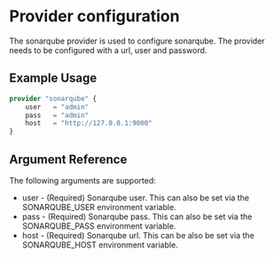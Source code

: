 # Provider configuration

The sonarqube provider is used to configure sonarqube. The provider needs to be configured with a url, user and password.

## Example Usage
```terraform
provider "sonarqube" {
    user   = "admin"
    pass   = "admin" 
    host   = "http://127.0.0.1:9000"
}
```

## Argument Reference
The following arguments are supported:

- user - (Required) Sonarqube user. This can also be set via the SONARQUBE_USER environment variable.
- pass - (Required) Sonarqube pass. This can also be set via the SONARQUBE_PASS environment variable.
- host - (Required) Sonarqube url. This can be also be set via the SONARQUBE_HOST environment variable.
